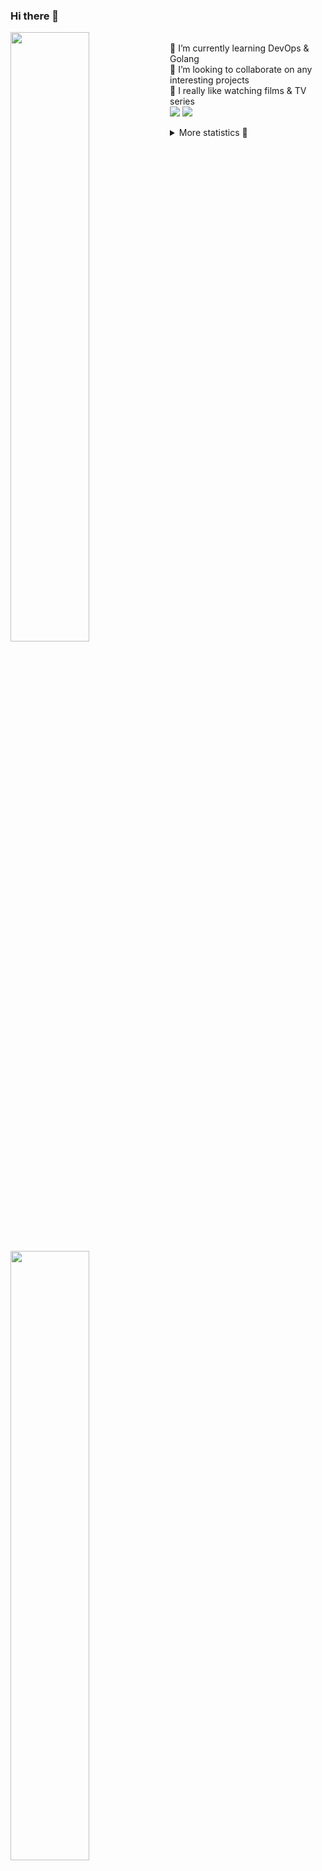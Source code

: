 ### Hi there 👋


[<img align="left" width="50%" src="https://github-readme-stats.vercel.app/api?username=rufusnufus&hide=issues&show_icons=true&count_private=true&theme=transparent&title_color=FF6F40&text_color=FBF9F8&icon_color=F48242&hide_border=true&hide_title=true#gh-dark-mode-only">](https://metrics.lecoq.io/rufusnufus#gh-dark-mode-only)
[<img align="left" width="50%" src="https://github-readme-stats.vercel.app/api?username=rufusnufus&hide=issues&show_icons=true&count_private=true&theme=transparent&title_color=FF6533&text_color=4D4644&icon_color=FF8038&hide_border=true&hide_title=true#gh-light-mode-only">](https://metrics.lecoq.io/rufusnufus#gh-light-mode-only)

<p>
  <br>
  🌱 I’m currently learning DevOps & Golang</br>
  👯 I’m looking to collaborate on any interesting projects</br>
  🎥 I really like watching films & TV series</br>
  <a href="https://linkedin.com/in/rufusnufus"><img src="https://img.shields.io/badge/linkedin-0077B5.svg?style=for-the-badge&logo=linkedin&logoColor=white"/></a>
  <a href="https://t.me/rufusnufus"><img src="https://img.shields.io/badge/-telegram-black?style=for-the-badge&color=blue&logo=telegram"/></a>
</p>

<p text-align="left">
<details>
  <summary>More statistics 👀</summary><br/>

<!--START_SECTION:waka-->
![Code Time](http://img.shields.io/badge/Code%20Time-765%20hrs%202%20mins-blue)

![Profile Views](http://img.shields.io/badge/Profile%20Views-0-blue)

**I'm an Early 🐤** 

```text
🌞 Morning                8275 commits        █████░░░░░░░░░░░░░░░░░░░░   21.78 % 
🌆 Daytime                21438 commits       ██████████████░░░░░░░░░░░   56.43 % 
🌃 Evening                7397 commits        █████░░░░░░░░░░░░░░░░░░░░   19.47 % 
🌙 Night                  879 commits         █░░░░░░░░░░░░░░░░░░░░░░░░   02.31 % 
```
📅 **I'm Most Productive on Wednesday** 

```text
Monday                   7387 commits        █████░░░░░░░░░░░░░░░░░░░░   19.45 % 
Tuesday                  6327 commits        ████░░░░░░░░░░░░░░░░░░░░░   16.65 % 
Wednesday                8813 commits        ██████░░░░░░░░░░░░░░░░░░░   23.20 % 
Thursday                 6919 commits        █████░░░░░░░░░░░░░░░░░░░░   18.21 % 
Friday                   6795 commits        ████░░░░░░░░░░░░░░░░░░░░░   17.89 % 
Saturday                 1085 commits        █░░░░░░░░░░░░░░░░░░░░░░░░   02.86 % 
Sunday                   663 commits         ░░░░░░░░░░░░░░░░░░░░░░░░░   01.75 % 
```


📊 **This Week I Spent My Time On** 

```text
💬 Programming Languages: 
No Activity Tracked This Week

🔥 Editors: 
No Activity Tracked This Week
```

**I Mostly Code in Java** 

```text
Go                       20 repos            ████░░░░░░░░░░░░░░░░░░░░░   16.39 % 
Python                   20 repos            ████░░░░░░░░░░░░░░░░░░░░░   16.39 % 
Smarty                   8 repos             ██░░░░░░░░░░░░░░░░░░░░░░░   06.56 % 
Shell                    5 repos             █░░░░░░░░░░░░░░░░░░░░░░░░   04.10 % 
Kotlin                   3 repos             █░░░░░░░░░░░░░░░░░░░░░░░░   02.46 % 
```




 Last Updated on 06/02/2025 01:17:00 UTC
<!--END_SECTION:waka-->

</details>
</p>
